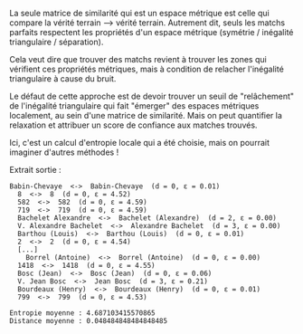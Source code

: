 La seule matrice de similarité qui est un espace métrique est celle qui compare la vérité terrain --> vérité terrain.
Autrement dit, seuls les matchs parfaits respectent les propriétés d'un espace métrique (symétrie / inégalité triangulaire / séparation).

Cela veut dire que trouver des matchs revient à trouver les zones qui vérifient ces propriétés métriques, mais à condition de relacher l'inégalité triangulaire à cause du bruit.

Le défaut de cette approche est de devoir trouver un seuil de "relâchement" de l'inégalité triangulaire qui fait "émerger" des espaces métriques localement, au sein d'une matrice de similarité. Mais on peut quantifier la relaxation et attribuer un score de confiance aux matches trouvés.

Ici, c'est un calcul d'entropie locale qui a été choisie, mais on pourrait imaginer d'autres méthodes !

Extrait sortie :

```
Babin-Chevaye  <->  Babin-Chevaye  (d = 0, ε = 0.01)
  8  <->  8  (d = 0, ε = 4.52)
  582  <->  582  (d = 0, ε = 4.59)
  719  <->  719  (d = 0, ε = 4.59)
  Bachelet Alexandre  <->  Bachelet (Alexandre)  (d = 2, ε = 0.00)
  V. Alexandre Bachelet  <->  Alexandre Bachelet  (d = 3, ε = 0.00)
  Barthou (Louis)  <->  Barthou (Louis)  (d = 0, ε = 0.01)
  2  <->  2  (d = 0, ε = 4.54)
  [...]
    Borrel (Antoine)  <->  Borrel (Antoine)  (d = 0, ε = 0.00)
  1418  <->  1418  (d = 0, ε = 4.55)
  Bosc (Jean)  <->  Bosc (Jean)  (d = 0, ε = 0.06)
  V. Jean Bosc  <->  Jean Bosc  (d = 3, ε = 0.21)
  Bourdeaux (Henry)  <->  Bourdeaux (Henry)  (d = 0, ε = 0.01)
  799  <->  799  (d = 0, ε = 4.53)

Entropie moyenne : 4.687103415570865 
Distance moyenne : 0.048484848484848485

``` 
